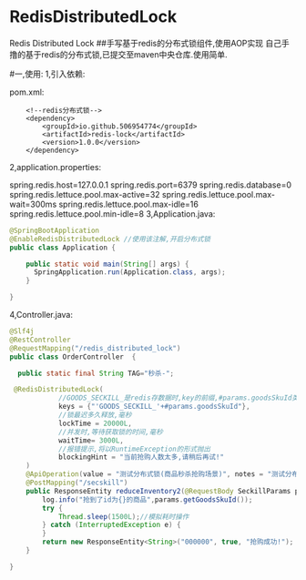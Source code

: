 # RedisDistributedLock
Redis Distributed Lock
##手写基于redis的分布式锁组件,使用AOP实现
自己手撸的基于redis的分布式锁,已提交至maven中央仓库.使用简单.

#一,使用:
1,引入依赖:

pom.xml:

        <!--redis分布式锁-->
        <dependency>
            <groupId>io.github.506954774</groupId>
            <artifactId>redis-lock</artifactId>
            <version>1.0.0</version>
        </dependency>
2,application.properties:

spring.redis.host=127.0.0.1
spring.redis.port=6379
spring.redis.database=0
spring.redis.lettuce.pool.max-active=32
spring.redis.lettuce.pool.max-wait=300ms
spring.redis.lettuce.pool.max-idle=16
spring.redis.lettuce.pool.min-idle=8
3,Application.java:
```Java
@SpringBootApplication
@EnableRedisDistributedLock //使用该注解,开启分布式锁
public class Application {

    public static void main(String[] args) {
      SpringApplication.run(Application.class, args);
    }

}
```

4,Controller.java:
```Java
@Slf4j
@RestController
@RequestMapping("/redis_distributed_lock")
public class OrderController  {

  public static final String TAG="秒杀-";

 @RedisDistributedLock(
            //GOODS_SECKILL_是redis存数据时,key的前缀,#params.goodsSkuId类似mybatis里,获取实际值,例如商品id
            keys = {"'GOODS_SECKILL_'+#params.goodsSkuId"},
            //锁最迟多久释放,毫秒
            lockTime = 20000L,
            //并发时,等待获取锁的时间,毫秒
            waitTime= 3000L,
            //报错提示,将以RuntimeException的形式抛出
            blockingHint = "当前抢购人数太多,请稍后再试!"
    )
    @ApiOperation(value = "测试分布式锁(商品秒杀抢购场景)", notes = "测试分布式锁(商品秒杀抢购场景)")
    @PostMapping("/secskill")
    public ResponseEntity reduceInventory2(@RequestBody SeckillParams params) {
        log.info("抢到了id为{}的商品",params.getGoodsSkuId());
        try {
            Thread.sleep(1500L);//模拟耗时操作
        } catch (InterruptedException e) {
        }
        return new ResponseEntity<String>("000000", true, "抢购成功!");
    }

}
```


